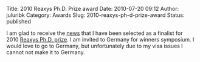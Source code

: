 Title: 2010 Reaxys Ph.D. Prize award
Date: 2010-07-20 09:12
Author: juluribk
Category: Awards
Slug: 2010-reaxys-ph-d-prize-award
Status: published

I am glad to receive the [news](http://prize.reaxys.com/Default.aspx) that I have been selected as a finalist for 2010 [Reaxys Ph.D. prize](http://prize.reaxys.com/whatistheprice.aspx). I am invited to Germany for winners symposium. I would love to go to Germany, but unfortunately due to my visa issues I cannot not make it to Germany.
